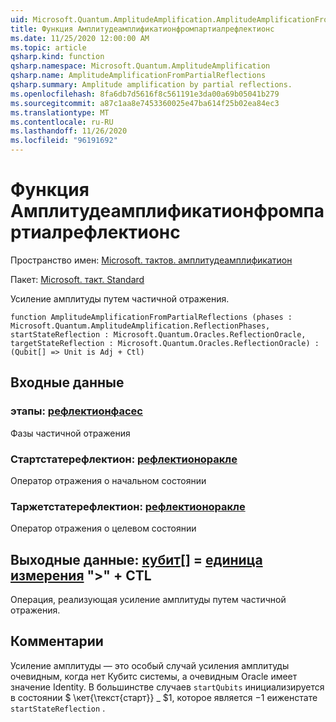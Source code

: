 ```yaml
---
uid: Microsoft.Quantum.AmplitudeAmplification.AmplitudeAmplificationFromPartialReflections
title: Функция Амплитудеамплификатионфромпартиалрефлектионс
ms.date: 11/25/2020 12:00:00 AM
ms.topic: article
qsharp.kind: function
qsharp.namespace: Microsoft.Quantum.AmplitudeAmplification
qsharp.name: AmplitudeAmplificationFromPartialReflections
qsharp.summary: Amplitude amplification by partial reflections.
ms.openlocfilehash: 8fa6db7d5616f8c561191e3da00a69b05041b279
ms.sourcegitcommit: a87c1aa8e7453360025e47ba614f25b02ea84ec3
ms.translationtype: MT
ms.contentlocale: ru-RU
ms.lasthandoff: 11/26/2020
ms.locfileid: "96191692"
---
```

# <a name="amplitudeamplificationfrompartialreflections-function"></a>Функция Амплитудеамплификатионфромпартиалрефлектионс

Пространство имен: [Microsoft. тактов. амплитудеамплификатион](xref:Microsoft.Quantum.AmplitudeAmplification)

Пакет: [Microsoft. такт. Standard](https://nuget.org/packages/Microsoft.Quantum.Standard)


Усиление амплитуды путем частичной отражения.

```qsharp
function AmplitudeAmplificationFromPartialReflections (phases : Microsoft.Quantum.AmplitudeAmplification.ReflectionPhases, startStateReflection : Microsoft.Quantum.Oracles.ReflectionOracle, targetStateReflection : Microsoft.Quantum.Oracles.ReflectionOracle) : (Qubit[] => Unit is Adj + Ctl)
```


## <a name="input"></a>Входные данные

### <a name="phases--reflectionphases"></a>этапы: [рефлектионфасес](xref:Microsoft.Quantum.AmplitudeAmplification.ReflectionPhases)

Фазы частичной отражения


### <a name="startstatereflection--reflectionoracle"></a>Стартстатерефлектион: [рефлектионоракле](xref:Microsoft.Quantum.Oracles.ReflectionOracle)

Оператор отражения о начальном состоянии


### <a name="targetstatereflection--reflectionoracle"></a>Таржетстатерефлектион: [рефлектионоракле](xref:Microsoft.Quantum.Oracles.ReflectionOracle)

Оператор отражения о целевом состоянии



## <a name="output--qubit--unit--is-adj--ctl"></a>Выходные данные: [кубит](xref:microsoft.quantum.lang-ref.qubit)[] = [единица измерения](xref:microsoft.quantum.lang-ref.unit)  ">" + CTL

Операция, реализующая усиление амплитуды путем частичной отражения.

## <a name="remarks"></a>Комментарии

Усиление амплитуды — это особый случай усиления амплитуды очевидным, когда нет Кубитс системы, а очевидным Oracle имеет значение Identity.
В большинстве случаев `startQubits` инициализируется в состоянии $ \кет{\текст{старт}} \_ $1, которое является $-$1 еиженстате `startStateReflection` .